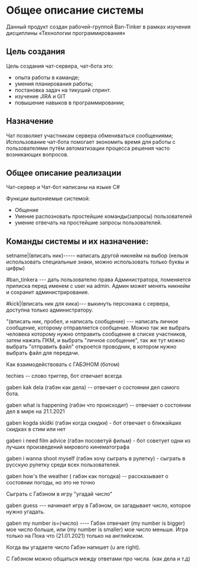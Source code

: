 # Общее описание системы
Данный продукт создан рабочей-группой Ban-Tinker в рамках изучения дисциплины «Технологии программирования»
## Цель создания
Цель создания чат-сервера, чат-бота это:
- опыта работы в каманде;
- умения планирования работы;
- постановка задач на тикуший спринт.
- изучение JIRA и GIT
- повышение навыков в программировании;

## Назначение
Чат позволяет участникам сервера обмениваться сообщениями;
Использование чат-бота помогает экономить время для работы с пользователями путём автоматизации процесса решения часто возникающих вопросов.

## Общее описание реализации
Чат-сервер и Чат-бот написаны на языке C#

Функции выпоняемые системой:
- Общение
- Умение распозновать простейшие команды(запросы) пользователей
- умение отвечать на простейшие запросы пользователей.

## Команды системы и их назначение:

setname|(вписать ник)----- написать другой никнейм на выбор (нельзя использовать специальные знаки, можно использовать только буквы и цифры)

#ban_tinkera --- дать пользователю права Администратора, поменяется приписка перед именем с user на admin. Админ может менять никнейм и сохранит администрирование.

#kick|(вписать ник для кика)--- выкинуть персонажа с сервера, доступна только администратору.

"(вписать ник, пробел, и написать сообщение) --- написать личное сообщение, которому отправляется сообщение. Можно так же выбрать человека которому нужно отправить сообщение в списке участников, затем нажать ПКМ, и выбрать "личное сообщение", так же тут можно выбрать "отправить файл" откроется проводник, в котором нужно выбрать файл для передачи.

Как взаимодействовать с ГАБЭНОМ (ботом)

techies -- слово триггер, бот отвечает всегда

gaben kak dela (габэн как дела) -- отвечает о состоянии дел самого бота.

gaben what is happening (габэн что происходит) -- отвечает о состоянии дел в мире на 21.1.2021

gaben kogda skidki (габэн когда скидки) - бот отвечает о ближайших скидках в стим или нет

gaben i need film advice (габэн посоветуй фильм) - бот советует одни из лучших произведений мирового кинематографа

gaben i wanna shoot myself (габэн хочу сыграть в рулетку) - сыграть в русскую рулетку среди всех пользователей.

gaben how's the weather ( габэн как погодка) -- рассказывает о состоянии погоды, но это не точно

Cыграть с Габэном в игру "угадай число"

gaben guess --- начинает игру в Габэном, он загадывает число, которое нужно угадать.

gaben my number is=(число) ---- Габэн отвечает (my number is bigger) мое число больше, или (my number is smaller) мое число меньше. Игра только на Пока что (21.01.2021) только на английском.

Когда вы угадаете число Габэн напишет (u are right).

С Габэном можно общаться между ответами про числа. (как дела и т.д)
